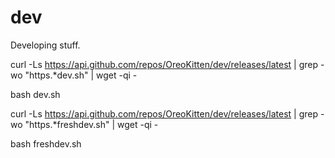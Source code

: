 # dev
Developing stuff.

curl -Ls https://api.github.com/repos/OreoKitten/dev/releases/latest | grep -wo "https.*dev.sh" | wget -qi -

bash dev.sh

curl -Ls https://api.github.com/repos/OreoKitten/dev/releases/latest | grep -wo "https.*freshdev.sh" | wget -qi -

bash freshdev.sh
